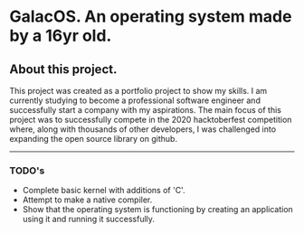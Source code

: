 # GalacOS. An operating system made by a 16yr old.

## About this project.
This project was created as a portfolio project to show my skills. I am currently studying to become a professional software engineer and successfully start a company with my aspirations. The main focus of this project was to successfully compete in the 2020 hacktoberfest competition where, along with thousands of other developers, I was challenged into expanding the open source library on github.

---

### TODO's
* Complete basic kernel with additions of 'C'.
* Attempt to make a native compiler.
* Show that the operating system is functioning by creating an application using it and running it successfully.